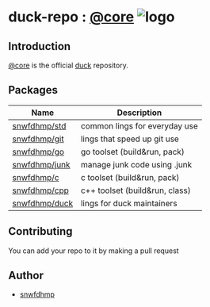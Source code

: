 # duck-repo : [@core]() ![logo][logo-xs]

## Introduction

[@core]() is the official [duck](https://github.com/snwfdhmp/duck) repository.

## Packages

| Name | Description |
| --- | --- |
| [snwfdhmp/std](snwfdhmp/std.pkg) | common lings for everyday use |
| [snwfdhmp/git](snwfdhmp/git.pkg) | lings that speed up git use |
| [snwfdhmp/go](snwfdhmp/go.pkg) | go toolset (build&run, pack) |
| [snwfdhmp/junk](snwfdhmp/junk.pkg) | manage junk code using .junk |
| [snwfdhmp/c](snwfdhmp/c.pkg) | c toolset (build&run, pack) |
| [snwfdhmp/cpp](snwfdhmp/cpp.pkg) | c++ toolset (build&run, class) |
| [snwfdhmp/duck](snwfdhmp/duck.pkg) | lings for duck maintainers |

## Contributing

You can add your repo to it by making a pull request

## Author

- [snwfdhmp](https://github.com/snwfdhmp)

[logo-xs]: https://www.github.com/snwfdhmp/duck/raw/master/ressources/img/logo-xs.png "Logo"